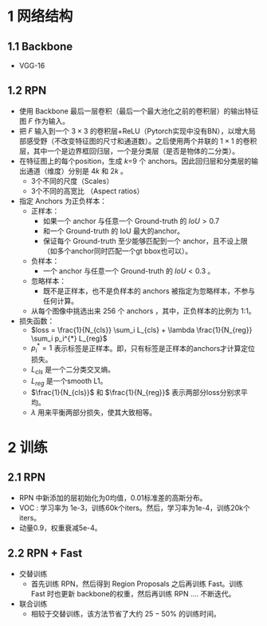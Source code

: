 # 1 网络结构

## 1.1 Backbone

+ VGG-16

## 1.2 RPN

+ 使用 Backbone 最后一层卷积（最后一个最大池化之前的卷积层）的输出特征图 $F$ 作为输入。
+ 把 $F$ 输入到一个 $3\times 3$ 的卷积层+ReLU（Pytorch实现中没有BN），以增大局部感受野（不改变特征图的尺寸和通道数）。之后使用两个并联的 $1\times 1$  的卷积层，其中一个是边界框回归层，一个是分类层（是否是物体的二分类）。 
+ 在特征图上的每个position，生成 $k$=9 个 anchors。因此回归层和分类层的输出通道（维度）分别是 $4k$ 和 $2k$ 。
  + 3个不同的尺度（Scales）
  + 3个不同的高宽比 （Aspect ratios）
+ 指定 Anchors 为正负样本：
  + 正样本：
    + 如果一个 anchor 与任意一个 Ground-truth 的 $IoU \gt 0.7$
    + 和一个 Ground-truth 的 IoU 最大的anchor。
    + 保证每个 Ground-truth 至少能够匹配到一个 anchor，且不设上限（如多个anchor同时匹配一个gt bbox也可以）。
  + 负样本：
    + 一个 anchor 与任意一个 Ground-truth 的 $IoU \lt 0.3$ 。
  + 忽略样本：
    + 既不是正样本，也不是负样本的 anchors 被指定为忽略样本，不参与任何计算。
  + 从每个图像中挑选出来 256 个 anchors ，其中，正负样本的比例为 1:1。 
+ 损失函数：
  + $loss = \frac{1}{N_{cls}} \sum_i L_{cls} + \lambda \frac{1}{N_{reg}} \sum_i p_i^{*} L_{reg}$
  + $p_i^{*} = 1$ 表示标签是正样本。即，只有标签是正样本的anchors才计算定位损失。
  + $L_{cls}$ 是一个二分类交叉熵。
  + $L_{reg}$ 是一个smooth L1。
  + $\frac{1}{N_{cls}}$ 和 $\frac{1}{N_{reg}}$ 表示两部分loss分别求平均。
  + $\lambda$ 用来平衡两部分损失，使其大致相等。



# 2 训练

## 2.1 RPN

+ RPN 中新添加的层初始化为0均值，0.01标准差的高斯分布。
+ VOC : 学习率为 1e-3，训练60k个iters。然后，学习率为1e-4，训练20k个iters。
+ 动量0.9，权重衰减5e-4。

## 2.2 RPN + Fast

+ 交替训练
  + 首先训练 RPN，然后得到 Region Proposals 之后再训练 Fast。训练 Fast 时也更新 backbone的权重，然后再训练 RPN .... 不断迭代。
+ 联合训练
  + 相较于交替训练，该方法节省了大约 $25-50\%$ 的训练时间。